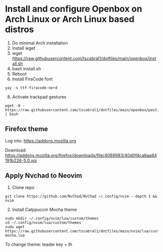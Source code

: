 # Install and configure Openbox on Arch Linux or Arch Linux based distros

1. Do minimal Arch installation
2. Install wget
3. wget https://raw.githubusercontent.com/tscabral1/dotfiles/main/openbox/install.sh
4. bash install.sh
5. Reboot
6. Install FiraCode font
```
yay -s ttf-firacode-nerd
```
8. Activate trackpad gestures
```
wget -O - https://raw.githubusercontent.com/tscabral1/dotfiles/main/openbox/postinstall2.sh | bash
```

## Firefox theme

Log into: https://addons.mozilla.org

Download:
https://addons.mozilla.org/firefox/downloads/file/4088983/40d0f4ca6aa84191b226-5.0.xpi

## Apply Nvchad to Neovim
1. Clone repo
```
git clone https://github.com/NvChad/NvChad ~/.config/nvim --depth 1 && nvim
```
2. Install Catppuccin Mocha theme
```
sudo mkdir ~/.config/nvim/lua/custom/themes
cd ~/.config/nvim/lua/custom/themes
sudo wget https://raw.githubusercontent.com/tscabral1/dotfiles/main/nvim/lua/custom/themes/catppuccin-mocha.lua
```

To change theme: leader key + th

